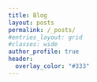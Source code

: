 ```yaml
---
title: Blog
layout: posts
permalink: /_posts/
#entries_layout: grid
#classes: wide
author_profile: true
header:
  overlay_color: "#333"
---
```

